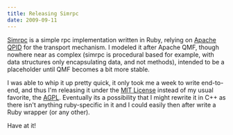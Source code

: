 ```yaml
---
title: Releasing Simrpc
date: 2009-09-11
---
```


<a href="http://projects.morsi.org/simrpc">Simrpc</a> is a simple rpc implementation written in Ruby, relying on <a href="http://qpid.apache.org">Apache QPID</a> for the transport mechanism. I modeled it after Apache QMF, though nowhere near as complex (simrpc is procedural based for example, with data structures only encapsulating data, and not methods), intended to be a placeholder until QMF becomes a bit more stable.

I was able to whip it up pretty quick, it only took me a week to write end-to-end, and thus I'm releasing it under the <a href="http://en.wikipedia.org/wiki/MIT_License">MIT License</a> instead of my usual favorite, the <a href="http://www.fsf.org/licensing/licenses/agpl-3.0.html">AGPL</a>. Eventually its a possibility that I might rewrite it in C++ as there isn't anything ruby-specific in it and I could easily then after write a Ruby wrapper (or any other).

Have at it!

